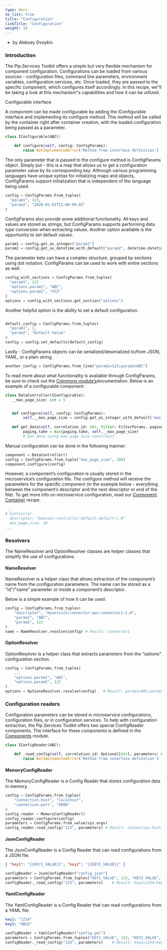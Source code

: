 ```yaml
---
type: docs
no_list: true
title: "Configuration"
linkTitle: "Configuration"
weight: 10
---
```


- by Aleksey Dvoykin

### Introduction

The Pip.Services Toolkit offers a simple but very flexible mechanism for component configuration. Configurations can be loaded from various sources - configuration files, command line parameters, environment variables, configuration services, etc. Once loaded, they are passed to the specific component, which configures itself accordingly. In this recipe, we"ll be taking a look at this mechanism"s capabilities and how it can be utilized.

Configurable interface

A component can be made configurable by adding the IConfigurable interface and implementing its configure method. This method will be called by the container right after container creation, with the loaded configuration being passed as a parameter.

```python
class IConfigurable(ABC):

    def configure(self, config: ConfigParams):
        raise NotImplementedError('Method from interface definition')
```

The only parameter that is passed to the configure method is ConfigParams object. Simply put - this is a map that allows us to get a configuration parameter value by its corresponding key. Although various programming languages have unique syntax for initializing maps and objects, ConfigParams support initialization that is independent of the language being used.

```python
config = ConfigParams.From_tuples(
  "param1", 123,
  "param2", "2020-01-01T11:00:00.0Z"
)
```

ConfigParams also provide some additional functionality. All keys and values are stored as strings, but ConfigParams supports performing data type conversion when extracting values. Another option available is the opportunity to set default values.

```python
param1 = config.get_as_integer("param1")
param2 = config.get_as_datetime_with_default("param2", datetime.datetime.now())
```

The parameter kets can have a complex structure, grouped by sections using dot notation. ConfigParams can be used to work with entire sections as well.

```python
config_with_sections = ConfigParams.from_tuples(
  "param1", 123
  "options.param1", "ABC",
  "options.param2", "XYZ"
)
options = config_with_sections.get_section("options")
```

Another helpful option is the ability to set a default configuration.

```python

default_config = ConfigParams.from_tuples(
  "param1", 1,
  "param2", "Default Value"
)
config = config.set_defaults(default_config)
```

Lastly - ConfigParams objects can be serialized/deserialized to/from JSON, YAML, or a plain string.

```python
another_config = ConfigParams.from_line("param1=123;param2=ABC")
```

To read more about what functionality is available through ConfigParams, be sure to check out the [Commons module’s](../../commons)documentation. 
Below is an example of a configurable component:

```python
class DataController(IConfigurable):
   __max_page_size: int = 5


   def configure(self, config: ConfigParams):
		self.__max_page_size = config.get_as_integer_with_default('max_page_size', self.__max_page_size)
   
   def get_data(self, correlation_id: str, filter: FilterParams, paging: PagingParams) -> DataPage: 
	    paging.take = min(paging.take, self.__max_page_size)   
        # Get data using max page size constraint.

```

Manual configuration can be done in the following manner:

```python
component = DataController()
config = ConfigParams.from_tuple("max_page_size", 100)
component.configure(config)

```

However, a component’s configuration is usually stored in the microservice’s configuration file. The configure method will receive the parameters for the specific component (in the example below - everything between the component’s descriptor and the next descriptor or end of the file). To get more info on microservice configuration, read our [Component Container](../component_container) recipe. 

```yml
...
# Controller
- descriptor: "beacons:controller:default:default:1.0"
  max_page_size: 10
...

```

### Resolvers

The NameResolver and OptionResolver classes are helper classes that simplify the use of configurations. 

#### NameResolver

NameResolver is a helper class that allows extraction of the component’s name from the configuration parameters. The name can be stored as a "id"/"name" parameter or inside a component’s descriptor.

Below is a simple example of how it can be used:

```python
config = ConfigParams.from_tuples(
	"descriptor", "myservice:connector:aws:connector1:1.0",
	"param1", "ABC",
	"param2", 123
)
name = NameResolver.resolve(config) # Result: connector1

```

#### OptionResolver

OptionResolver is a helper class that extracts parameters from the "options" configuration section.

```python
config = ConfigParams.from_tuples(
    ...
	"options.param1", "ABC",
	"options.param2", 123
)
options = OptionsResolver.resolve(config)   # Result: param1=ABC;param2=123
```

### Configuration readers

Configuration parameters can be stored in microservice configurations, configuration files, or in configuration services. To help with configuration extraction, the Pip.Services Toolkit offers two special ConfigReader components. The interface for these components is defined in the [Components](../../components) module.

```python
class IConfigReader(ABC):

    def _read_config(self, correlation_id: Optional[str], parameters: ConfigParams) -> ConfigParams:
        raise NotImplementedError('Method from interface definition')

```

#### MemoryConfigReader

The MemoryConfigReader is a Config Reader that stores configuration data in memory.

```python
config = ConfigParams.from_tuples(
	"connection.host", "localhost",
	"connection.port", "8080"
)
config_reader = MemoryConfigReader()
config_reader.configure(config)
parameters = ConfigParams.from_value(sys.argv)
config_reader.read_config("123", parameters) # Result: connection.host=localhost;connection.port=8080

```

#### JsonConfigReader

The JsonConfigReader is a Config Reader that can read configurations from a JSON file.

```json
{ "key1": "{{KEY1_VALUE}}", "key2": "{{KEY2_VALUE}}" }
```

```python
configReader = JsonConfigReader("config.json")
parameters = ConfigParams.from_tuples("KEY1_VALUE", 123, "KEY2_VALUE", "ABC")
configReader._read_config("123", parameters)    # Result: key1=1234;key2=ABCD

```

#### YamlConfigReader

The YamlConfigReader is a Config Reader that can read configurations from a YAML file.

```yml
key1: "1234"
key2: "ABCD"
```

```python
configReader = YamlConfigReader("config.yml")
parameters = ConfigParams.from_tuples("KEY1_VALUE", 123, "KEY2_VALUE", "ABC")
configReader._read_config("123", parameters)    # Result: key1=1234;key2=ABCD
```





